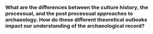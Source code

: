 ### What are the differences between the culture history, the processual, and the post processual approaches to archaeology. How do these different theoretical outlooks impact our understanding of the archaeological record?
